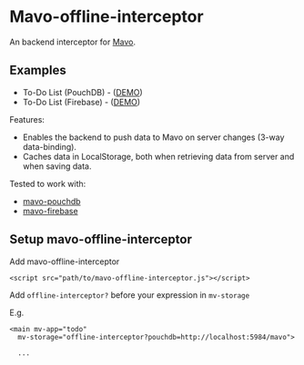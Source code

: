 # Mavo-offline-interceptor

An backend interceptor for [Mavo](https://mavo.io).

## Examples

- To-Do List (PouchDB) - ([DEMO](https://valterkraemer.github.io/mavo-offline-interceptor/examples/todo-pouchdb))
- To-Do List (Firebase) - ([DEMO](https://valterkraemer.github.io/mavo-offline-interceptor/examples/todo-firebase))

Features:

- Enables the backend to push data to Mavo on server changes (3-way data-binding).
- Caches data in LocalStorage, both when retrieving data from server and when saving data.

Tested to work with:

- [mavo-pouchdb](https://github.com/valterkraemer/mavo-pouchdb)
- [mavo-firebase](https://github.com/valterkraemer/mavo-firebase)

## Setup mavo-offline-interceptor

Add mavo-offline-interceptor

    <script src="path/to/mavo-offline-interceptor.js"></script>

Add `offline-interceptor?` before your expression in `mv-storage`

E.g.
```
<main mv-app="todo"
  mv-storage="offline-interceptor?pouchdb=http://localhost:5984/mavo">

  ...
```

